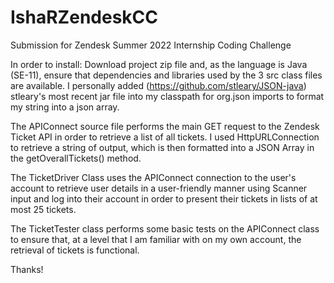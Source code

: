 # IshaRZendeskCC
Submission for Zendesk Summer 2022 Internship Coding Challenge



In order to install:
Download project zip file and, as the language is Java (SE-11), ensure that dependencies and libraries used by the 3 src class files are available. 
I personally added (https://github.com/stleary/JSON-java) stleary's most recent jar file into my classpath for org.json imports to format my string into a json array.

The APIConnect source file performs the main GET request to the Zendesk Ticket API in order to retrieve a list of all tickets. I used HttpURLConnection to 
retrieve a string of output, which is then formatted into a JSON Array in the getOverallTickets() method.

The TicketDriver Class uses the APIConnect connection to the user's account to retrieve user details in a user-friendly manner using Scanner input and log 
into their account in order to present their tickets in lists of at most 25 tickets.

The TicketTester class performs some basic tests on the APIConnect class to ensure that, at a level that I am familiar with on my own account, the retrieval 
of tickets is functional.

Thanks!
